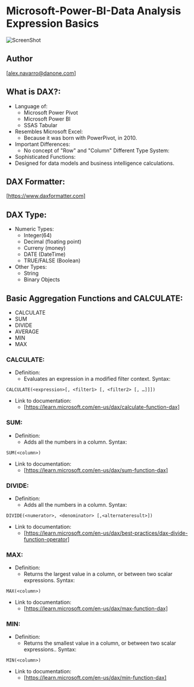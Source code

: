 # Microsoft-Power-BI-Data Analysis Expression Basics

![ScreenShot](https://github.com/NavarroAlex/NORAM-Microsoft-Power-BI-Training/blob/main/Power%20BI%20Theme.png)

## Author
[alex.navarro@danone.com]

## What is DAX?:
* Language of:
    - Microsoft Power Pivot
    - Microsoft Power BI
    - SSAS Tabular
* Resembles Microsoft Excel:
    - Because it was born with PowerPivot, in 2010.
* Important Differences:
    - No concept of "Row" and "Column"
    Different Type System:
* Sophisticated Functions:
* Designed for data models and business intelligence calculations.

## DAX Formatter:
[https://www.daxformatter.com]

## DAX Type:
* Numeric Types:
    - Integer(64)
    - Decimal (floating point)
    - Curreny (money)
    - DATE (DateTime)
    - TRUE/FALSE (Boolean)
* Other Types:
    - String
    - Binary Objects

## Basic Aggregation Functions and CALCULATE:
* CALCULATE
* SUM
* DIVIDE
* AVERAGE
* MIN
* MAX

### CALCULATE:
* Definition:
    - Evaluates an expression in a modified filter context.
Syntax:
```
CALCULATE(<expression>[, <filter1> [, <filter2> [, …]]])
```
* Link to documentation:
    - [https://learn.microsoft.com/en-us/dax/calculate-function-dax]

### SUM:
* Definition:
    - Adds all the numbers in a column.
Syntax:
```
SUM(<column>)
```
* Link to documentation:
    - [https://learn.microsoft.com/en-us/dax/sum-function-dax]

### DIVIDE:
* Definition:
    - Adds all the numbers in a column.
Syntax:
```
DIVIDE(<numerator>, <denominator> [,<alternateresult>])
```
* Link to documentation:
    - [https://learn.microsoft.com/en-us/dax/best-practices/dax-divide-function-operator]

### MAX:
* Definition:
    - Returns the largest value in a column, or between two scalar expressions.
Syntax:
```
MAX(<column>)  
```
* Link to documentation:
    - [https://learn.microsoft.com/en-us/dax/max-function-dax]

### MIN:
* Definition:
    - Returns the smallest value in a column, or between two scalar expressions..
Syntax:
```
MIN(<column>)  
```
* Link to documentation:
    - [https://learn.microsoft.com/en-us/dax/min-function-dax]